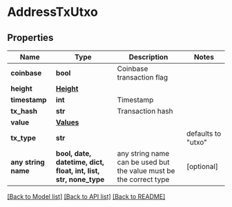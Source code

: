 # AddressTxUtxo


## Properties
Name | Type | Description | Notes
------------ | ------------- | ------------- | -------------
**coinbase** | **bool** | Coinbase transaction flag | 
**height** | [**Height**](Height.md) |  | 
**timestamp** | **int** | Timestamp | 
**tx_hash** | **str** | Transaction hash | 
**value** | [**Values**](Values.md) |  | 
**tx_type** | **str** |  | defaults to "utxo"
**any string name** | **bool, date, datetime, dict, float, int, list, str, none_type** | any string name can be used but the value must be the correct type | [optional]

[[Back to Model list]](../README.md#documentation-for-models) [[Back to API list]](../README.md#documentation-for-api-endpoints) [[Back to README]](../README.md)


